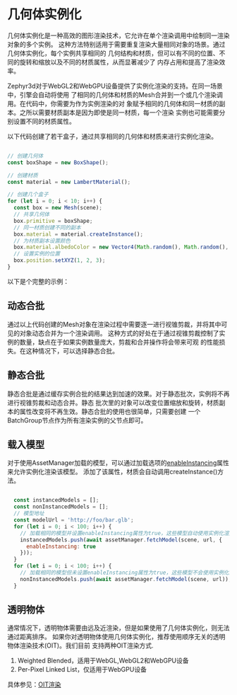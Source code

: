 # 几何体实例化

几何体实例化是一种高效的图形渲染技术，它允许在单个渲染调用中绘制同一渲染对象的多个实例。
这种方法特别适用于需要重复渲染大量相同对象的场景。通过几何体实例化，每个实例共享相同的
几何结构和材质，但可以有不同的位置、不同的旋转和缩放以及不同的材质属性，从而显著减少了
内存占用和提高了渲染效率。

Zephyr3d对于WebGL2和WebGPU设备提供了实例化渲染的支持。在同一场景中，引擎会自动将使用
了相同的几何体和材质的Mesh合并到一个或几个渲染调用。在代码中，你需要为作为实例渲染的对
象赋予相同的几何体和同一材质的副本。之所以需要材质副本是因为即使是同一材质，每一个渲染
实例也可能需要分别设置不同的材质属性。

以下代码创建了若干盒子，通过共享相同的几何体和材质来进行实例化渲染。

```javascript

// 创建几何体
const boxShape = new BoxShape();

// 创建材质
const material = new LambertMaterial();

// 创建几个盒子
for (let i = 0; i < 10; i++) {
  const box = new Mesh(scene);
  // 共享几何体
  box.primitive = boxShape;
  // 同一材质创建不同的副本
  box.material = material.createInstance();
  // 为材质副本设置颜色
  box.material.albedoColor = new Vector4(Math.random(), Math.random(), Math.random(), 1);
  // 设置实例的位置
  box.position.setXYZ(1, 2, 3);
}

```

以下是个完整的示例：

<div class="showcase" case="tut-44"></div>

## 动态合批

通过以上代码创建的Mesh对象在渲染过程中需要逐一进行视锥剪裁，并将其中可见的对象动态合并为一个渲染调用。
这种方式的好处在于通过视锥剪裁控制了实例的数量，缺点在于如果实例数量庞大，剪裁和合并操作将会带来可观
的性能损失。在这种情况下，可以选择静态合批。

## 静态合批

静态合批是通过缓存实例合批的结果达到加速的效果。对于静态批次，实例将不再进行视锥剪裁和动态合并。静态
批次里的对象可以改变位置缩放和旋转，材质副本的属性改变将不再生效。静态合批的使用也很简单，只需要创建
一个BatchGroup节点作为所有渲染实例的父节点即可。

<div class="showcase" case="tut-45"></div>

## 载入模型

对于使用AssetManager加载的模型，可以通过加载选项的[enableInstancing](/doc/markdown/./scene.modelfetchoptions)属性来允许实例化渲染该模型。
添加了该属性，材质会自动调用createInstance()方法。

```javascript

  const instancedModels = [];
  const nonInstancedModels = [];
  // 模型地址
  const modelUrl = 'http://foo/bar.glb';
  for (let i = 0; i < 100; i++) {
    // 加载相同的模型并设置enableInstancing属性为true，这些模型自动使用实例化渲染
    instancedModels.push(await assetManager.fetchModel(scene, url, {
      enableInstancing: true
    }));
  }
  for (let i = 0; i < 100; i++) {
    // 加载相同的模型但未设置enableInstancing属性为true，这些模型不会使用实例化渲染
    nonInstancedModels.push(await assetManager.fetchModel(scene, url));
  }

```

## 透明物体

通常情况下，透明物体需要由远及近渲染，但是如果使用了几何体实例化，则无法通过距离排序。
如果你对透明物体使用几何体实例化，推荐使用顺序无关的透明物体渲染技术(OIT)。我们目前
支持两种OIT渲染方式.

1. Weighted Blended，适用于WebGL,WebGL2和WebGPU设备
2. Per-Pixel Linked List，仅适用于WebGPU设备

具体参见：[OIT渲染](zh-cn/oit.md)




